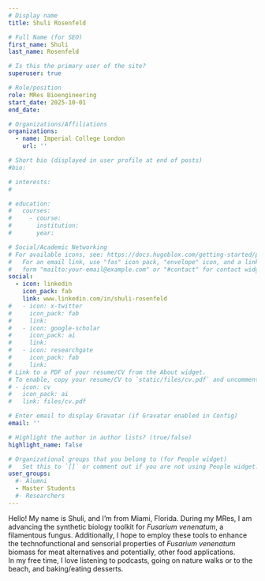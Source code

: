 ```yaml
---
# Display name
title: Shuli Rosenfeld

# Full Name (for SEO)
first_name: Shuli
last_name: Rosenfeld

# Is this the primary user of the site?
superuser: true

# Role/position
role: MRes Bioengineering
start_date: 2025-10-01
end_date: 

# Organizations/Affiliations
organizations:
  - name: Imperial College London
    url: ''

# Short bio (displayed in user profile at end of posts)
#bio: 

# interests:
#   

# education:
#   courses:
#     - course: 
#       institution: 
#       year: 

# Social/Academic Networking
# For available icons, see: https://docs.hugoblox.com/getting-started/page-builder/#icons
#   For an email link, use "fas" icon pack, "envelope" icon, and a link in the
#   form "mailto:your-email@example.com" or "#contact" for contact widget.
social:
  - icon: linkedin
    icon_pack: fab
    link: www.linkedin.com/in/shuli-rosenfeld
#   - icon: x-twitter
#     icon_pack: fab
#     link: 
#   - icon: google-scholar
#     icon_pack: ai
#     link: 
#   - icon: researchgate
#     icon_pack: fab
#     link: 
# Link to a PDF of your resume/CV from the About widget.
# To enable, copy your resume/CV to `static/files/cv.pdf` and uncomment the lines below.
# - icon: cv
#   icon_pack: ai
#   link: files/cv.pdf

# Enter email to display Gravatar (if Gravatar enabled in Config)
email: ''

# Highlight the author in author lists? (true/false)
highlight_name: false

# Organizational groups that you belong to (for People widget)
#   Set this to `[]` or comment out if you are not using People widget.
user_groups:
  #- Alumni
  - Master Students
  #- Researchers
---
```


Hello! My name is Shuli, and I’m from Miami, Florida. During my MRes, I am advancing the synthetic biology toolkit for _Fusarium venenatum_, a filamentous fungus. Additionally, I hope to employ these tools to enhance the technofunctional and sensorial properties of _Fusarium venenatum_ biomass for meat alternatives and potentially, other food applications.  
In my free time, I love listening to podcasts, going on nature walks or to the beach, and baking/eating desserts.